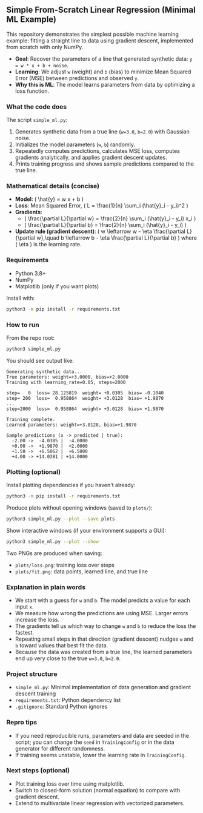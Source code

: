 ## Simple From-Scratch Linear Regression (Minimal ML Example)

This repository demonstrates the simplest possible machine learning example: fitting a straight line to data using gradient descent, implemented from scratch with only NumPy.

- **Goal**: Recover the parameters of a line that generated synthetic data: `y = w * x + b + noise`.
- **Learning**: We adjust `w` (weight) and `b` (bias) to minimize Mean Squared Error (MSE) between predictions and observed `y`.
- **Why this is ML**: The model learns parameters from data by optimizing a loss function.

### What the code does
The script `simple_ml.py`:
1. Generates synthetic data from a true line (`w=3.0`, `b=2.0`) with Gaussian noise.
2. Initializes the model parameters (`w`, `b`) randomly.
3. Repeatedly computes predictions, calculates MSE loss, computes gradients analytically, and applies gradient descent updates.
4. Prints training progress and shows sample predictions compared to the true line.

### Mathematical details (concise)
- **Model**: \( \hat{y} = w x + b \)
- **Loss**: Mean Squared Error, \( L = \frac{1}{n} \sum_i (\hat{y}_i - y_i)^2 \)
- **Gradients**:
  - \( \frac{\partial L}{\partial w} = \frac{2}{n} \sum_i (\hat{y}_i - y_i) x_i \)
  - \( \frac{\partial L}{\partial b} = \frac{2}{n} \sum_i (\hat{y}_i - y_i) \)
- **Update rule (gradient descent)**: \( w \leftarrow w - \eta \frac{\partial L}{\partial w},\quad b \leftarrow b - \eta \frac{\partial L}{\partial b} \) where \( \eta \) is the learning rate.

### Requirements
- Python 3.8+
- NumPy
- Matplotlib (only if you want plots)

Install with:
```bash
python3 -m pip install -r requirements.txt
```

### How to run
From the repo root:
```bash
python3 simple_ml.py
```

You should see output like:
```text
Generating synthetic data...
True parameters: weight=+3.0000, bias=+2.0000
Training with learning_rate=0.05, steps=2000

step=   0  loss= 28.125819  weight= +0.0305  bias= -0.1040
step= 200  loss=  0.958864  weight= +3.0128  bias= +1.9870
...
step=2000  loss=  0.958864  weight= +3.0128  bias= +1.9870

Training complete.
Learned parameters: weight=+3.0128, bias=+1.9870

Sample predictions (x -> predicted | true):
  -2.00 ->  -4.0385 |  -4.0000
  +0.00 ->  +1.9870 |  +2.0000
  +1.50 ->  +6.5062 |  +6.5000
  +4.00 -> +14.0381 | +14.0000
```

### Plotting (optional)
Install plotting dependencies if you haven't already:
```bash
python3 -m pip install -r requirements.txt
```

Produce plots without opening windows (saved to `plots/`):
```bash
python3 simple_ml.py --plot --save plots
```

Show interactive windows (if your environment supports a GUI):
```bash
python3 simple_ml.py --plot --show
```

Two PNGs are produced when saving:
- `plots/loss.png`: training loss over steps
- `plots/fit.png`: data points, learned line, and true line

### Explanation in plain words
- We start with a guess for `w` and `b`. The model predicts a value for each input `x`.
- We measure how wrong the predictions are using MSE. Larger errors increase the loss.
- The gradients tell us which way to change `w` and `b` to reduce the loss the fastest.
- Repeating small steps in that direction (gradient descent) nudges `w` and `b` toward values that best fit the data.
- Because the data was created from a true line, the learned parameters end up very close to the true `w=3.0`, `b=2.0`.

### Project structure
- `simple_ml.py`: Minimal implementation of data generation and gradient descent training
- `requirements.txt`: Python dependency list
- `.gitignore`: Standard Python ignores

### Repro tips
- If you need reproducible runs, parameters and data are seeded in the script; you can change the `seed` in `TrainingConfig` or in the data generator for different randomness.
- If training seems unstable, lower the learning rate in `TrainingConfig`.

### Next steps (optional)
- Plot training loss over time using matplotlib.
- Switch to closed-form solution (normal equation) to compare with gradient descent.
- Extend to multivariate linear regression with vectorized parameters.
